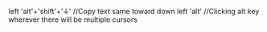 left 'alt'+'shift'+'↓'  //Copy text same toward down
left 'alt'  //Clicking alt key wherever there will be multiple cursors